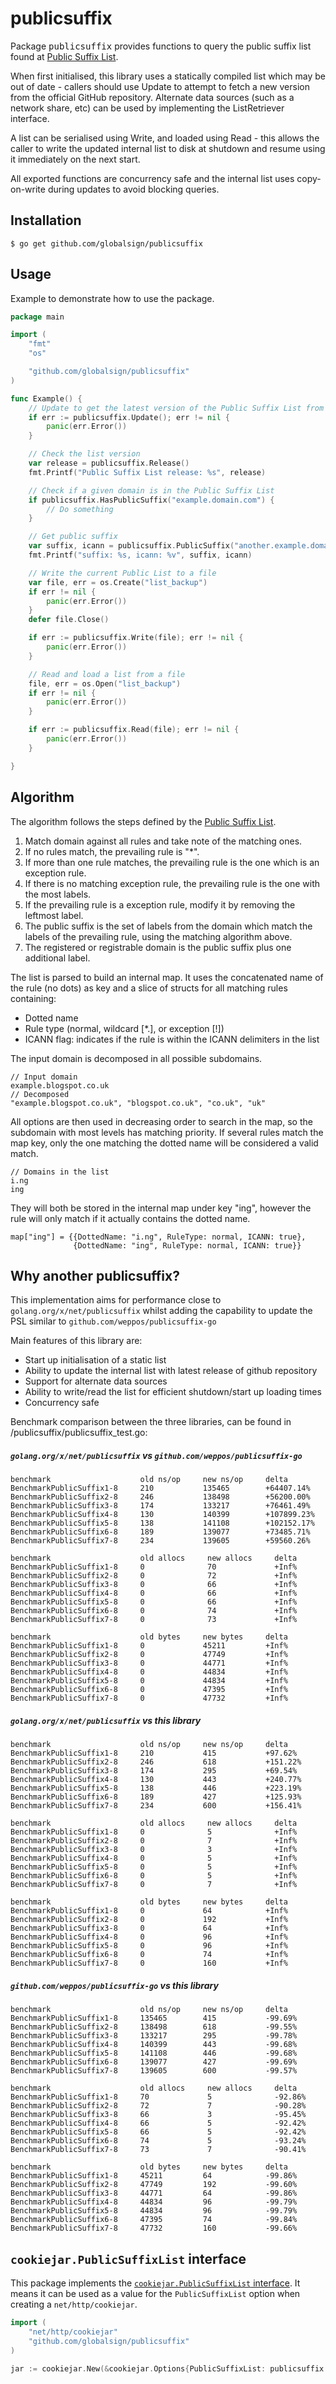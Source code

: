 # publicsuffix

Package <tt>publicsuffix</tt> provides functions to query the public suffix list found at [Public Suffix List](http://publicsuffix.org/).

When first initialised, this library uses a statically compiled list which may be out of date - callers should use Update to attempt to fetch a new
version from the official GitHub repository. Alternate data sources (such as a network share, etc) can be used by implementing the ListRetriever interface.

A list can be serialised using Write, and loaded using Read - this allows the caller to write the updated internal list to disk at shutdown and resume
using it immediately on the next start.

All exported functions are concurrency safe and the internal list uses copy-on-write during updates to avoid blocking queries.

## Installation

```shell
$ go get github.com/globalsign/publicsuffix
```

## Usage

Example to demonstrate how to use the package.
```go
package main

import (
	"fmt"
	"os"

	"github.com/globalsign/publicsuffix"
)

func Example() {
	// Update to get the latest version of the Public Suffix List from the github repository
	if err := publicsuffix.Update(); err != nil {
		panic(err.Error())
	}

	// Check the list version
	var release = publicsuffix.Release()
	fmt.Printf("Public Suffix List release: %s", release)

	// Check if a given domain is in the Public Suffix List
	if publicsuffix.HasPublicSuffix("example.domain.com") {
		// Do something
	}

	// Get public suffix
	var suffix, icann = publicsuffix.PublicSuffix("another.example.domain.com")
	fmt.Printf("suffix: %s, icann: %v", suffix, icann)

	// Write the current Public List to a file
	var file, err = os.Create("list_backup")
	if err != nil {
		panic(err.Error())
	}
	defer file.Close()

	if err := publicsuffix.Write(file); err != nil {
		panic(err.Error())
	}

	// Read and load a list from a file
	file, err = os.Open("list_backup")
	if err != nil {
		panic(err.Error())
	}

	if err := publicsuffix.Read(file); err != nil {
		panic(err.Error())
	}

}
```

## Algorithm

The algorithm follows the steps defined by the [Public Suffix List](https://publicsuffix.org/list/).

1. Match domain against all rules and take note of the matching ones.
2. If no rules match, the prevailing rule is "*".
3. If more than one rule matches, the prevailing rule is the one which is an exception rule.
4. If there is no matching exception rule, the prevailing rule is the one with the most labels.
5. If the prevailing rule is a exception rule, modify it by removing the leftmost label.
6. The public suffix is the set of labels from the domain which match the labels of the prevailing rule, using the matching algorithm above.
7. The registered or registrable domain is the public suffix plus one additional label.

The list is parsed to build an internal map. It uses the concatenated name of the rule (no dots) as key and a slice of structs for all matching rules containing:
- Dotted name
- Rule type (normal, wildcard [*.], or exception [!])
- ICANN flag: indicates if the rule is within the ICANN delimiters in the list

The input domain is decomposed in all possible subdomains.
```Example:
// Input domain
example.blogspot.co.uk
// Decomposed 
"example.blogspot.co.uk", "blogspot.co.uk", "co.uk", "uk"
```

All options are then used in decreasing order to search in the map, so the subdomain with most levels has matching priority. If several rules match the map key, only the one
matching the dotted name will be considered a valid match. 
```Example:
// Domains in the list
i.ng
ing
```
They will both be stored in the internal map under key "ing", however the rule will only match if it actually contains the dotted name. 
```
map["ing"] = {{DottedName: "i.ng", RuleType: normal, ICANN: true}, 
			  {DottedName: "ing", RuleType: normal, ICANN: true}}
```

## Why another publicsuffix?

This implementation aims for performance close to `golang.org/x/net/publicsuffix` whilst adding the capability to update the PSL similar to `github.com/weppos/publicsuffix-go`

Main features of this library are:
 - Start up initialisation of a static list
 - Ability to update the internal list with latest release of github repository
 - Support for alternate data sources
 - Ability to write/read the list for efficient shutdown/start up loading times
 - Concurrency safe

Benchmark comparison between the three libraries, can be found in /publicsuffix/publicsuffix_test.go:

##### `golang.org/x/net/publicsuffix` vs `github.com/weppos/publicsuffix-go`
```
benchmark                    old ns/op     new ns/op     delta
BenchmarkPublicSuffix1-8     210           135465        +64407.14%
BenchmarkPublicSuffix2-8     246           138498        +56200.00%
BenchmarkPublicSuffix3-8     174           133217        +76461.49%
BenchmarkPublicSuffix4-8     130           140399        +107899.23%
BenchmarkPublicSuffix5-8     138           141108        +102152.17%
BenchmarkPublicSuffix6-8     189           139077        +73485.71%
BenchmarkPublicSuffix7-8     234           139605        +59560.26%

benchmark                    old allocs     new allocs     delta
BenchmarkPublicSuffix1-8     0              70             +Inf%
BenchmarkPublicSuffix2-8     0              72             +Inf%
BenchmarkPublicSuffix3-8     0              66             +Inf%
BenchmarkPublicSuffix4-8     0              66             +Inf%
BenchmarkPublicSuffix5-8     0              66             +Inf%
BenchmarkPublicSuffix6-8     0              74             +Inf%
BenchmarkPublicSuffix7-8     0              73             +Inf%

benchmark                    old bytes     new bytes     delta
BenchmarkPublicSuffix1-8     0             45211         +Inf%
BenchmarkPublicSuffix2-8     0             47749         +Inf%
BenchmarkPublicSuffix3-8     0             44771         +Inf%
BenchmarkPublicSuffix4-8     0             44834         +Inf%
BenchmarkPublicSuffix5-8     0             44834         +Inf%
BenchmarkPublicSuffix6-8     0             47395         +Inf%
BenchmarkPublicSuffix7-8     0             47732         +Inf%
```

##### `golang.org/x/net/publicsuffix` vs this library
```
benchmark                    old ns/op     new ns/op     delta
BenchmarkPublicSuffix1-8     210           415           +97.62%
BenchmarkPublicSuffix2-8     246           618           +151.22%
BenchmarkPublicSuffix3-8     174           295           +69.54%
BenchmarkPublicSuffix4-8     130           443           +240.77%
BenchmarkPublicSuffix5-8     138           446           +223.19%
BenchmarkPublicSuffix6-8     189           427           +125.93%
BenchmarkPublicSuffix7-8     234           600           +156.41%

benchmark                    old allocs     new allocs     delta
BenchmarkPublicSuffix1-8     0              5              +Inf%
BenchmarkPublicSuffix2-8     0              7              +Inf%
BenchmarkPublicSuffix3-8     0              3              +Inf%
BenchmarkPublicSuffix4-8     0              5              +Inf%
BenchmarkPublicSuffix5-8     0              5              +Inf%
BenchmarkPublicSuffix6-8     0              5              +Inf%
BenchmarkPublicSuffix7-8     0              7              +Inf%

benchmark                    old bytes     new bytes     delta
BenchmarkPublicSuffix1-8     0             64            +Inf%
BenchmarkPublicSuffix2-8     0             192           +Inf%
BenchmarkPublicSuffix3-8     0             64            +Inf%
BenchmarkPublicSuffix4-8     0             96            +Inf%
BenchmarkPublicSuffix5-8     0             96            +Inf%
BenchmarkPublicSuffix6-8     0             74            +Inf%
BenchmarkPublicSuffix7-8     0             160           +Inf%
```

##### `github.com/weppos/publicsuffix-go` vs this library
```
benchmark                    old ns/op     new ns/op     delta
BenchmarkPublicSuffix1-8     135465        415           -99.69%
BenchmarkPublicSuffix2-8     138498        618           -99.55%
BenchmarkPublicSuffix3-8     133217        295           -99.78%
BenchmarkPublicSuffix4-8     140399        443           -99.68%
BenchmarkPublicSuffix5-8     141108        446           -99.68%
BenchmarkPublicSuffix6-8     139077        427           -99.69%
BenchmarkPublicSuffix7-8     139605        600           -99.57%

benchmark                    old allocs     new allocs     delta
BenchmarkPublicSuffix1-8     70             5              -92.86%
BenchmarkPublicSuffix2-8     72             7              -90.28%
BenchmarkPublicSuffix3-8     66             3              -95.45%
BenchmarkPublicSuffix4-8     66             5              -92.42%
BenchmarkPublicSuffix5-8     66             5              -92.42%
BenchmarkPublicSuffix6-8     74             5              -93.24%
BenchmarkPublicSuffix7-8     73             7              -90.41%

benchmark                    old bytes     new bytes     delta
BenchmarkPublicSuffix1-8     45211         64            -99.86%
BenchmarkPublicSuffix2-8     47749         192           -99.60%
BenchmarkPublicSuffix3-8     44771         64            -99.86%
BenchmarkPublicSuffix4-8     44834         96            -99.79%
BenchmarkPublicSuffix5-8     44834         96            -99.79%
BenchmarkPublicSuffix6-8     47395         74            -99.84%
BenchmarkPublicSuffix7-8     47732         160           -99.66%
```

## `cookiejar.PublicSuffixList` interface

This package implements the [`cookiejar.PublicSuffixList` interface](https://godoc.org/net/http/cookiejar#PublicSuffixList). It means it can be used as a value for the `PublicSuffixList` option when creating a `net/http/cookiejar`.

```go
import (
    "net/http/cookiejar"
    "github.com/globalsign/publicsuffix"
)

jar := cookiejar.New(&cookiejar.Options{PublicSuffixList: publicsuffix.CookieJarList})
```
